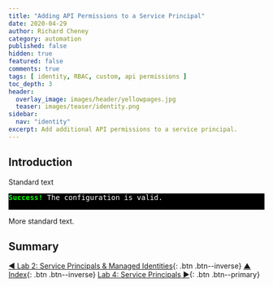 ```yaml
---
title: "Adding API Permissions to a Service Principal"
date: 2020-04-29
author: Richard Cheney
category: automation
published: false
hidden: true
featured: false
comments: true
tags: [ identity, RBAC, custom, api permissions ]
toc_depth: 3
header:
  overlay_image: images/header/yellowpages.jpg
  teaser: images/teaser/identity.png
sidebar:
  nav: "identity"
excerpt: Add additional API permissions to a service principal.
---
```


## Introduction

Standard text

<pre style="color:white; background-color:black">
<span style="color:lime;"></span><span style="color:lime;font-weight:bold;">Success!</span> The configuration is valid.

</pre>

More standard text.

## Summary

<CHANGE ME>

[◄ Lab 2: Service Principals & Managed Identities](../lab2){: .btn .btn--inverse} [▲ Index](../#labs){: .btn .btn--inverse} [Lab 4: Service Principals ►](../lab4){: .btn .btn--primary}
